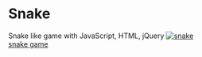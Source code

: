 # Snake
Snake like game with JavaScript, HTML, jQuery
<a href="https://ibb.co/mEyJO7"><img src="https://preview.ibb.co/jZfnGS/snake.png" alt="snake" border="0"></a><br /><a target='_blank' href='https://imgbb.com/'>snake game</a><br />
